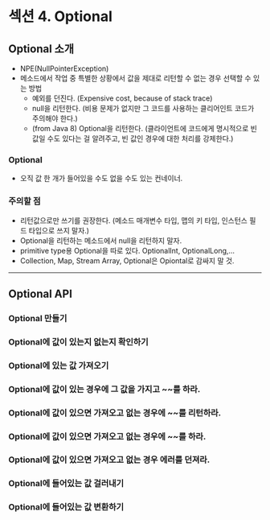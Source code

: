 # 섹션 4. Optional

## Optional 소개
 - NPE(NullPointerException)
 - 메소드에서 작업 중 특별한 상황에서 값을 제대로 리턴할 수 없는 경우 선택할 수 있는 방법
   * 예외를 던진다. (Expensive cost, because of stack trace)
   * null을 리턴한다. (비용 문제가 없지만 그 코드를 사용하는 클리어인트 코드가 주의해야 한다.)
   * (from Java 8) Optional을 리턴한다. (클라이언트에 코드에게 명시적으로 빈 값일 수도 있다는 걸 알려주고, 빈 값인 경우에 대한 처리를 강제한다.)

### Optional
 - 오직 값 한 개가 들어있을 수도 없을 수도 있는 컨네이너.

### 주의할 점
 - 리턴값으로만 쓰기를 권장한다. (메소드 매개변수 타입, 맵의 키 타입, 인스턴스 필드 타입으로 쓰지 말자.)
 - Optional을 리턴하는 메소드에서 null을 리턴하지 말자.
 - primitive type용 Optional을 따로 있다. OptionalInt, OptionalLong,...
 - Collection, Map, Stream Array, Optional은 Opiontal로 감싸지 말 것.
 ---

## Optional API

### Optional 만들기

### Optional에 값이 있는지 없는지 확인하기

### Optional에 있는 값 가져오기

### Optional에 값이 있는 경우에 그 값을 가지고 ~~를 하라.

### Optional에 값이 있으면 가져오고 없는 경우에 ~~를 리턴하라.

### Optional에 값이 있으면 가져오고 없는 경우에 ~~를 하라.

### Optional에 값이 있으면 가져오고 없는 경우 에러를 던져라.

### Optional에 들어있는 값 걸러내기

### Optional에 들어있는 값 변환하기
